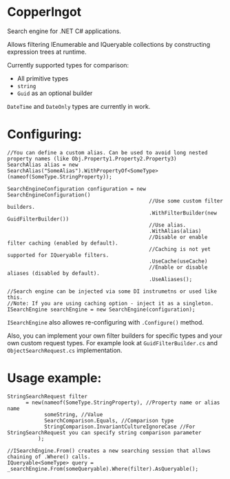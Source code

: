 # CopperIngot
Search engine for .NET C# applications.

Allows filtering IEnumerable and IQueryable collections by constructing expression trees at runtime. 

Currently supported types for comparison: 
* All primitive types
* `string`
* `Guid` as an optional builder

`DateTime` and `DateOnly` types are currently in work.

# Configuring:
```
//You can define a custom alias. Can be used to avoid long nested property names (like Obj.Property1.Property2.Property3)
SearchAlias alias = new SearchAlias("SomeAlias").WithPropertyOf<SomeType>(nameof(SomeType.StringProperty));

SearchEngineConfiguration configuration = new SearchEngineConfiguration()
                                              //Use some custom filter builders.
                                              .WithFilterBuilder(new GuidFilterBuilder())
                                              //Use alias.
                                              .WithAlias(alias)
                                              //Disable or enable filter caching (enabled by default).
                                              //Caching is not yet supported for IQueryable filters.
                                              .UseCache(useCache)
                                              //Enable or disable aliases (disabled by default).
                                              .UseAliases();
                                              
//Search engine can be injected via some DI instrumetns or used like this.
//Note: If you are using caching option - inject it as a singleton.
ISearchEngine searchEngine = new SearchEngine(configuration);
```

`ISearchEngine` also allowes re-configuring with `.Configure()` method.

Also, you can implement your own filter builders for specific types and your own custom request types. For example look at `GuidFilterBuilder.cs` and `ObjectSearchRequest.cs` implementation.

# Usage example:
```
StringSearchRequest filter
      = new(nameof(SomeType.StringProperty), //Property name or alias name
            someString, //Value
            SearchComparison.Equals, //Comparison type
            StringComparison.InvariantCultureIgnoreCase //For StringSearchRequest you can specify string comparison parameter
          );

//ISearchEngine.From() creates a new searching session that allows chaining of .Where() calls. 
IQueryable<SomeType> query = _searchEngine.From(someQueryable).Where(filter).AsQueryable();
```

